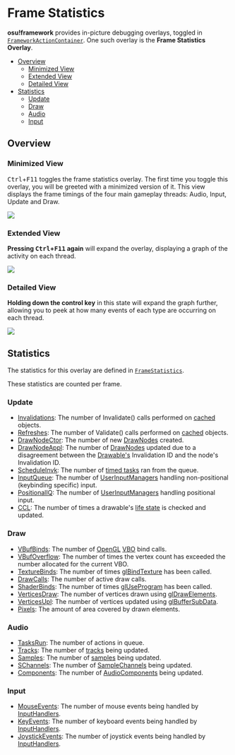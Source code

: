 # Frame Statistics

**osu!framework** provides in-picture debugging overlays, toggled in [`FrameworkActionContainer`](https://github.com/ppy/osu-framework/blob/master/osu.Framework/Input/FrameworkActionContainer.cs). One such overlay is the **Frame Statistics Overlay**.

* [Overview](#overview)
  * [Minimized View](#minimized-view)
  * [Extended View](#extended-view)
  * [Detailed View](#detailed-view)
* [Statistics](#statistics)
  * [Update](#update)
  * [Draw](#draw)
  * [Audio](#audio)
  * [Input](#input)

## Overview

### Minimized View
<kbd>Ctrl</kbd>+<kbd>F11</kbd> toggles the frame statistics overlay. The first time you toggle this overlay, you will be greeted with a minimized version of it. This view displays the frame timings of the four main gameplay threads: Audio, Input, Update and Draw. 

![](https://cdn.discordapp.com/attachments/318886668889227266/538264876561203200/Screen_Shot_2019-01-25_at_3.31.08_PM.png)

### Extended View
**Pressing <kbd>Ctrl</kbd>+<kbd>F11</kbd> again** will expand the overlay, displaying a graph of the activity on each thread. 

![](https://cdn.discordapp.com/attachments/318886668889227266/538266387014221824/Screen_Shot_2019-01-25_at_4.58.06_PM.png)

### Detailed View
**Holding down the control key** in this state will expand the graph further, allowing you to peek at how many events of each type are occurring on each thread.

![](https://cdn.discordapp.com/attachments/318886668889227266/538268818951241754/unknown-2_copy.png)

## Statistics

The statistics for this overlay are defined in [`FrameStatistics`](https://github.com/ppy/osu-framework/blob/master/osu.Framework/Statistics/FrameStatistics.cs). 

These statistics are counted per frame.

### Update

* [Invalidations](https://github.com/ppy/osu-framework/blob/master/osu.Framework/Caching/Cached.cs#L73): The number of Invalidate() calls performed on [cached](https://github.com/ppy/osu-framework/blob/master/osu.Framework/Caching/Cached.cs) objects.
* [Refreshes](https://github.com/ppy/osu-framework/blob/master/osu.Framework/Caching/Cached.cs#L83): The number of Validate() calls performed on [cached](https://github.com/ppy/osu-framework/blob/master/osu.Framework/Caching/Cached.cs) objects.
* [DrawNodeCtor](https://github.com/ppy/osu-framework/blob/master/osu.Framework/Graphics/Drawable.cs#L1691): The number of new [DrawNodes](https://github.com/ppy/osu-framework/blob/master/osu.Framework/Graphics/DrawNode.cs) created.
* [DrawNodeAppl](https://github.com/ppy/osu-framework/blob/master/osu.Framework/Graphics/Drawable.cs#L1697): The number of [DrawNodes](https://github.com/ppy/osu-framework/blob/naster/osu.Framework/Graphics/DrawNode.cs) updated due to a disagreement between the [Drawable's](https://github.com/ppy/osu-framework/blob/master/osu.Framework/Graphics/Drawable.cs) Invalidation ID and the node's Invalidation ID.
* [ScheduleInvk](https://github.com/ppy/osu-framework/blob/master/osu.Framework/Graphics/Containers/CompositeDrawable.cs#L721): The number of [timed tasks](https://github.com/ppy/osu-framework/blob/master/osu.Framework/Threading/Scheduler.cs) ran from the queue.
* [InputQueue](https://github.com/ppy/osu-framework/blob/master/osu.Framework/Input/InputManager.cs#L288): The number of [UserInputManagers](https://github.com/ppy/osu-framework/blob/master/osu.Framework/Input/UserInputManager.cs) handling non-positional (keybinding specific) input. 
* [PositionalIQ](https://github.com/ppy/osu-framework/blob/master/osu.Framework/Input/InputManager.cs#L315): The number of [UserInputManagers](https://github.com/ppy/osu-framework/blob/master/osu.Framework/Input/UserInputManager.cs) handling positional input.
* [CCL](https://github.com/ppy/osu-framework/blob/bd4ac6890a1ac7b2ec492b80975a0a2e61d9fcb0/osu.Framework/Graphics/Containers/CompositeDrawable.cs#L718): The number of times a drawable's [life state](https://github.com/ppy/osu-framework/blob/9bbc6a81a2b8f035e2b043d3718d2db6e4f1d868/osu.Framework/Graphics/Drawable.cs#L373-L376) is checked and updated.

### Draw
* [VBufBinds](https://github.com/ppy/osu-framework/blob/master/osu.Framework/Graphics/OpenGL/GLWrapper.cs#L169): The number of [OpenGL](https://github.com/ppy/osu-framework/blob/master/osu.Framework/Graphics/OpenGL/GLWrapper.cs) [VBO](https://www.khronos.org/opengl/wiki/Vertex_Specification#Vertex_Buffer_Object) bind calls.
* [VBufOverflow](https://github.com/ppy/osu-framework/blob/master/osu.Framework/Graphics/Batches/VertexBatch.cs#L107): The number of times the vertex count has exceeded the number allocated for the current VBO.
* [TextureBinds](https://github.com/ppy/osu-framework/blob/master/osu.Framework/Graphics/OpenGL/GLWrapper.cs#L218): The number of times [glBindTexture](https://www.khronos.org/registry/OpenGL-Refpages/gl4/html/glBindTexture.xhtml) has been called. 
* [DrawCalls](https://github.com/ppy/osu-framework/blob/master/osu.Framework/Graphics/Batches/VertexBatch.cs#L139): The number of active draw calls.
* [ShaderBinds](https://github.com/ppy/osu-framework/blob/master/osu.Framework/Graphics/OpenGL/GLWrapper.cs#L620): The number of times [glUseProgram](https://www.khronos.org/registry/OpenGL-Refpages/gl4/html/glUseProgram.xhtml) has been called.
* [VerticesDraw](https://github.com/ppy/osu-framework/blob/master/osu.Framework/Graphics/Batches/VertexBatch.cs#L140): The number of vertices drawn using [glDrawElements](https://www.khronos.org/registry/OpenGL-Refpages/gl4/html/glDrawElements.xhtml).
* [VerticesUpl](https://github.com/ppy/osu-framework/blob/master/osu.Framework/Graphics/OpenGL/Buffers/VertexBuffer.cs#L121): The number of vertices updated using [glBufferSubData](https://www.khronos.org/registry/OpenGL-Refpages/es2.0/xhtml/glBufferSubData.xml).
* [Pixels](https://github.com/ppy/osu-framework/blob/master/osu.Framework/Graphics/OpenGL/Textures/TextureGLSingle.cs#L265): The amount of area covered by drawn elements.

### Audio

* [TasksRun](https://github.com/ppy/osu-framework/blob/master/osu.Framework/Audio/AudioComponent.cs#L63): The number of actions in queue.
* [Tracks](https://github.com/ppy/osu-framework/blob/master/osu.Framework/Audio/Track/Track.cs#L126): The number of [tracks](https://github.com/ppy/osu-framework/blob/master/osu.Framework/Audio/Track/Track.cs) being updated.
* [Samples](https://github.com/ppy/osu-framework/blob/master/osu.Framework/Audio/Sample/SampleManager.cs#L64): The number of [samples](https://github.com/ppy/osu-framework/blob/master/osu.Framework/Audio/Sample/Sample.cs) being updated.
* [SChannels](https://github.com/ppy/osu-framework/blob/master/osu.Framework/Audio/Sample/SampleChannel.cs#L46): The number of [SampleChannels](https://github.com/ppy/osu-framework/blob/master/osu.Framework/Audio/Sample/SampleChannel.cs) being updated.
* [Components](https://github.com/ppy/osu-framework/blob/master/osu.Framework/Audio/AudioComponent.cs#L64): The number of [AudioComponents](https://github.com/ppy/osu-framework/blob/master/osu.Framework/Audio/AudioComponent.cs) being updated.

### Input

* [MouseEvents](https://github.com/ppy/osu-framework/blob/master/osu.Framework/Input/Handlers/Mouse/OsuTKMouseHandlerBase.cs#L57): The number of mouse events being handled by [InputHandlers](https://github.com/ppy/osu-framework/blob/master/osu.Framework/Input/Handlers/InputHandler.cs).
* [KeyEvents](https://github.com/ppy/osu-framework/blob/master/osu.Framework/Input/Handlers/Keyboard/OsuTKKeyboardHandler.cs#L58): The number of keyboard events being handled by [InputHandlers](https://github.com/ppy/osu-framework/blob/master/osu.Framework/Input/Handlers/InputHandler.cs).
* [JoystickEvents](https://github.com/ppy/osu-framework/blob/master/osu.Framework/Input/Handlers/Joystick/OsuTKJoystickHandler.cs#L43): The number of joystick events being handled by [InputHandlers](https://github.com/ppy/osu-framework/blob/master/osu.Framework/Input/Handlers/InputHandler.cs).

